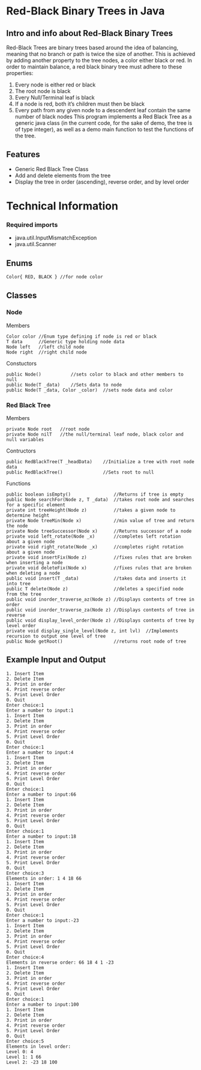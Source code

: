 # Red-Black Binary Trees in Java

## Intro and info about Red-Black Binary Trees

Red-Black Trees are binary trees based around the idea of balancing, meaning that no branch or path is twice the size of another. This is achieved by adding another property to the tree nodes, a color either black or red. In order to maintain balance, a red black binary tree must adhere to these properties:
1.	Every node is either red or black
2.	The root node is black
3.	Every Null/Terminal leaf is black
4.	If a node is red, both it’s children must then be black
5.	Every path from any given node to a descendent leaf contain the same number of black nodes
This program implements a Red Black Tree as a generic java class (in the current code, for the sake of demo, the tree is of type integer), as well as a demo main function to test the functions of the tree.

## Features
* Generic Red Black Tree Class
* Add and delete elements from the tree
* Display the tree in order (ascending), reverse order, and by level order

# Technical Information

### Required imports
* java.util.InputMismatchException
* java.util.Scanner

## Enums
```
Color{ RED, BLACK } //for node color
```

## Classes
### Node
Members
```
Color color //Enum type defining if node is red or black
T data      //Generic type holding node data
Node left   //left child node
Node right  //right child node
```
Constuctors
```
public Node()           //sets color to black and other members to null
public Node(T _data)    //Sets data to node
public Node(T _data, Color _color)  //sets node data and color
```

### Red Black Tree
Members
```
private Node root   //root node
private Node nilT   //the null/terminal leaf node, black color and null variables
```
Contructors

```
public RedBlackTree(T _headData)    //Initialize a tree with root node data
public RedBlackTree()               //Sets root to null
```
Functions

```
public boolean isEmpty()                //Returns if tree is empty
public Node searchFor(Node z, T _data)  //takes root node and searches for a specific element
private int treeHeight(Node z)          //takes a given node to determine height
private Node treeMin(Node x)            //min value of tree and return the node
private Node treeSuccessor(Node x)      //Returns successor of a node
private void left_rotate(Node _x)       //completes left rotation about a given node
private void right_rotate(Node _x)      //completes right rotation about a given node
private void insertFix(Node z)          //fixes rules that are broken when inserting a node
private void deleteFix(Node x)          //fixes rules that are broken when deleting a node
public void insert(T _data)             //takes data and inserts it into tree
public T delete(Node z)                 //deletes a specified node from the tree
public void inorder_traverse_az(Node z) //Displays contents of tree in order
public void inorder_traverse_za(Node z) //Displays contents of tree in reverse
public void display_level_order(Node z) //Displays contents of tree by level order
private void display_single_level(Node z, int lvl)  //Implements recursion to output one level of tree
public Node getRoot()                   //returns root node of tree
```
## Example Input and Output

```
1. Insert Item
2. Delete Item
3. Print in order
4. Print reverse order
5. Print Level Order
0. Quit
Enter choice:1
Enter a number to input:1
1. Insert Item
2. Delete Item
3. Print in order
4. Print reverse order
5. Print Level Order
0. Quit
Enter choice:1
Enter a number to input:4
1. Insert Item
2. Delete Item
3. Print in order
4. Print reverse order
5. Print Level Order
0. Quit
Enter choice:1
Enter a number to input:66
1. Insert Item
2. Delete Item
3. Print in order
4. Print reverse order
5. Print Level Order
0. Quit
Enter choice:1
Enter a number to input:18
1. Insert Item
2. Delete Item
3. Print in order
4. Print reverse order
5. Print Level Order
0. Quit
Enter choice:3
Elements in order: 1 4 18 66 
1. Insert Item
2. Delete Item
3. Print in order
4. Print reverse order
5. Print Level Order
0. Quit
Enter choice:1
Enter a number to input:-23
1. Insert Item
2. Delete Item
3. Print in order
4. Print reverse order
5. Print Level Order
0. Quit
Enter choice:4
Elements in reverse order: 66 18 4 1 -23 
1. Insert Item
2. Delete Item
3. Print in order
4. Print reverse order
5. Print Level Order
0. Quit
Enter choice:1
Enter a number to input:100
1. Insert Item
2. Delete Item
3. Print in order
4. Print reverse order
5. Print Level Order
0. Quit
Enter choice:5
Elements in level order: 
Level 0: 4 
Level 1: 1 66 
Level 2: -23 18 100 
```